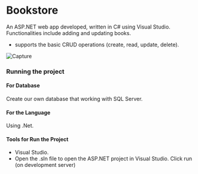 # Bookstore
An ASP.NET web app developed, written in C# using Visual Studio. Functionalities include adding and updating books.
* supports the basic CRUD operations (create, read, update, delete).

![Capture](https://user-images.githubusercontent.com/47554625/105151054-2d24fa80-5b0e-11eb-87c9-b5576dbc02d9.PNG)

### Running the project

#### For Database
Create our own database that working with SQL Server.

#### For the Language
Using .Net. 

#### Tools for Run the Project
* Visual Studio.
* Open the .sln file to open the ASP.NET project in Visual Studio. Click run (on development server)
